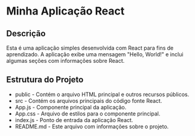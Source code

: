 # Minha Aplicação React

## Descrição

Esta é uma aplicação simples desenvolvida com React para fins de aprendizado. A aplicação exibe uma mensagem "Hello, World!" e inclui algumas seções com informações sobre React.

## Estrutura do Projeto

- public - Contém o arquivo HTML principal e outros recursos públicos.
- src - Contém os arquivos principais do código fonte React.
- App.js - Componente principal da aplicação.
- App.css - Arquivo de estilos para o componente principal.
- index.js - Ponto de entrada da aplicação React.
- README.md - Este arquivo com informações sobre o projeto.